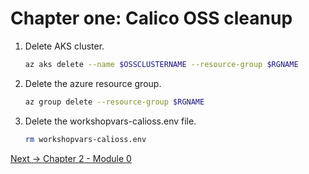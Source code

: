 # Chapter one: Calico OSS cleanup

1. Delete AKS cluster.

    ```bash
    az aks delete --name $OSSCLUSTERNAME --resource-group $RGNAME
    ```

2. Delete the azure resource group. 

    ```bash
    az group delete --resource-group $RGNAME
    ```

3. Delete the workshopvars-calioss.env file.

   ```bash
   rm workshopvars-calioss.env
   ```

[Next -> Chapter 2 - Module 0](../calicocloud/creating-aks-cluster.md)